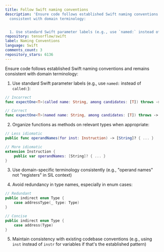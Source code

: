 ```yaml
---
title: Follow Swift naming conventions
description: 'Ensure code follows established Swift naming conventions and remains
  consistent with domain terminology:


  1. Use standard Swift parameter labels (e.g., use `named:` instead of `called:`):'
repository: tensorflow/swift
label: Naming Conventions
language: Swift
comments_count: 3
repository_stars: 6136
---
```


Ensure code follows established Swift naming conventions and remains consistent with domain terminology:

1. Use standard Swift parameter labels (e.g., use `named:` instead of `called:`):
```swift
// Incorrect
func expectOne<T>(called name: String, among candidates: [T]) throws -> T { ... }

// Correct
func expectOne<T>(named name: String, among candidates: [T]) throws -> T { ... }
```

2. Organize functions as methods on relevant types when appropriate:
```swift
// Less idiomatic
public func operandNames(for inst: Instruction) -> [String]? { ... }

// More idiomatic
extension Instruction {
    public var operandNames: [String]? { ... }
}
```

3. Use domain-specific terminology consistently (e.g., "operand names" not "registers" in SIL context)

4. Avoid redundancy in type names, especially in enum cases:
```swift
// Redundant
public indirect enum Type {
    case addressType(_ type: Type)
}

// Concise
public indirect enum Type {
    case address(Type)
}
```

5. Maintain consistency with existing codebase conventions (e.g., using `inst` instead of `instr` for variables if that's the established pattern)
